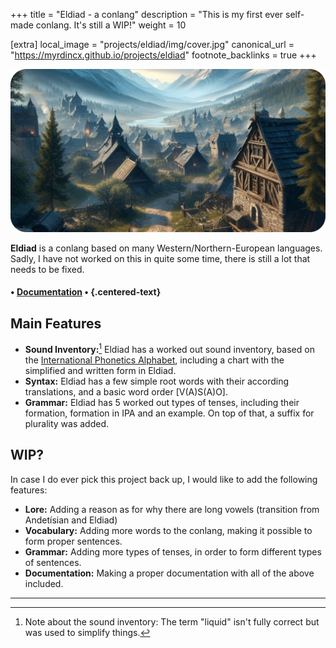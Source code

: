 +++
title = "Eldiad - a conlang"
description = "This is my first ever self-made conlang. It's still a WIP!"
weight = 10

[extra]
local_image = "projects/eldiad/img/cover.jpg"
canonical_url = "https://myrdincx.github.io/projects/eldiad"
footnote_backlinks = true
+++

<img src="img/cover2-modified.png">

**Eldiad** is a conlang based on many Western/Northern-European languages.
Sadly, I have not worked on this in quite some time, there is still a lot that needs to be fixed.

#### • [Documentation](https://docs.google.com/spreadsheets/d/1MrxyKX2T18oo2gWFBczvF3zbGnEAAOSkji3GRbtCR9E/edit?usp=sharing) • {.centered-text}

## Main Features
- **Sound Inventory:**[^1] Eldiad has a worked out sound inventory, based on the [International Phonetics Alphabet](https://en.wikipedia.org/wiki/International_Phonetic_Alphabet), including a chart with the simplified and written form in Eldiad.  
- **Syntax:** Eldiad has a few simple root words with their according translations, and a basic word order [V(A)S(A)O].  
- **Grammar:** Eldiad has 5 worked out types of tenses, including their formation, formation in IPA and an example. On top of that, a suffix for plurality was added.

## WIP?

In case I do ever pick this project back up, I would like to add the following features:  
- **Lore:** Adding a reason as for why there are long vowels (transition from Andetísian and Eldiad)  
- **Vocabulary:** Adding more words to the conlang, making it possible to form proper sentences.  
- **Grammar:** Adding more types of tenses, in order to form different types of sentences.  
- **Documentation:** Making a proper documentation with all of the above included.  
___
[^1]: Note about the sound inventory: The term "liquid" isn't fully correct but was used to simplify things.

